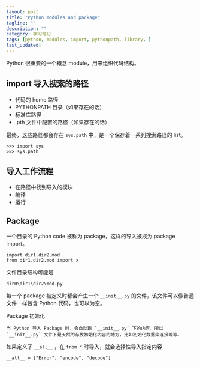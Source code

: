 ```yaml
---
layout: post
title: "Python modules and package"
tagline: ""
description: ""
category: 学习笔记
tags: [python, modules, import, pythonpath, library, ]
last_updated:
---
```


Python 很重要的一个概念 module，用来组织代码结构。


## import 导入搜索的路径

- 代码的 home 路径
- PYTHONPATH 目录（如果存在的话）
- 标准库路径
- .pth 文件中配置的路径（如果存在的话）

最终，这些路径都会存在 `sys.path` 中，是一个保存着一系列搜索路径的 list。

    >>> import sys
    >>> sys.path

## 导入工作流程

- 在路径中找到导入的模块
- 编译
- 运行

## Package
一个目录的 Python code 被称为 package，这样的导入被成为 package import。

    import dir1.dir2.mod
    from dir1.dir2.mod import x

文件目录结构可能是

    dir0\dir1\dir2\mod.py

每一个 package 被定义时都会产生一个 `__init__.py` 的文件，该文件可以像普通文件一样包含 Python 代码，也可以为空。

Package 初始化

    当 Python 导入 Package 时，会自动跑 `__init__.py` 下的内容，所以 `__init__.py` 文件下是天然的存放初始化内容的地方，比如初始化数据库连接等等。

如果定义了 `__all__` ，在 `from *` 时导入，就会选择性导入指定内容

    __all__ = ["Error", "encode", "decode"]


